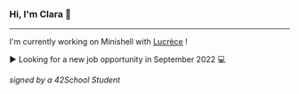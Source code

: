 ### Hi, I'm Clara 👋
---

I'm currently working on Minishell with [Lucrèce](https://github.com/Tart3mpion) ! 

► Looking for a new job opportunity in September 2022 💻 

*signed by a 42School Student*


<!--
**clbouche/clbouche** is a ✨ _special_ ✨ repository because its `README.md` (this file) appears on your GitHub profile.

Here are some ideas to get you started:

- 🔭 I’m currently working on ...
- 🌱 I’m currently learning ...
- 👯 I’m looking to collaborate on ...
- 🤔 I’m looking for help with ...
- 💬 Ask me about ...
- 📫 How to reach me: ...
- 😄 Pronouns: ...
- ⚡ Fun fact: ...
-->

